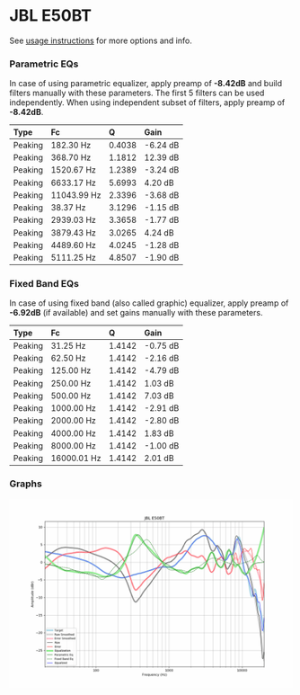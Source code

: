 # JBL E50BT
See [usage instructions](https://github.com/jaakkopasanen/AutoEq#usage) for more options and info.

### Parametric EQs
In case of using parametric equalizer, apply preamp of **-8.42dB** and build filters manually
with these parameters. The first 5 filters can be used independently.
When using independent subset of filters, apply preamp of **-8.42dB**.

| Type    | Fc          |      Q | Gain     |
|:--------|:------------|:-------|:---------|
| Peaking | 182.30 Hz   | 0.4038 | -6.24 dB |
| Peaking | 368.70 Hz   | 1.1812 | 12.39 dB |
| Peaking | 1520.67 Hz  | 1.2389 | -3.24 dB |
| Peaking | 6633.17 Hz  | 5.6993 | 4.20 dB  |
| Peaking | 11043.99 Hz | 2.3396 | -3.68 dB |
| Peaking | 38.37 Hz    | 3.1296 | -1.15 dB |
| Peaking | 2939.03 Hz  | 3.3658 | -1.77 dB |
| Peaking | 3879.43 Hz  | 3.0265 | 4.24 dB  |
| Peaking | 4489.60 Hz  | 4.0245 | -1.28 dB |
| Peaking | 5111.25 Hz  | 4.8507 | -1.90 dB |

### Fixed Band EQs
In case of using fixed band (also called graphic) equalizer, apply preamp of **-6.92dB**
(if available) and set gains manually with these parameters.

| Type    | Fc          |      Q | Gain     |
|:--------|:------------|:-------|:---------|
| Peaking | 31.25 Hz    | 1.4142 | -0.75 dB |
| Peaking | 62.50 Hz    | 1.4142 | -2.16 dB |
| Peaking | 125.00 Hz   | 1.4142 | -4.79 dB |
| Peaking | 250.00 Hz   | 1.4142 | 1.03 dB  |
| Peaking | 500.00 Hz   | 1.4142 | 7.03 dB  |
| Peaking | 1000.00 Hz  | 1.4142 | -2.91 dB |
| Peaking | 2000.00 Hz  | 1.4142 | -2.80 dB |
| Peaking | 4000.00 Hz  | 1.4142 | 1.83 dB  |
| Peaking | 8000.00 Hz  | 1.4142 | -1.00 dB |
| Peaking | 16000.01 Hz | 1.4142 | 2.01 dB  |

### Graphs
![](./JBL%20E50BT.png)